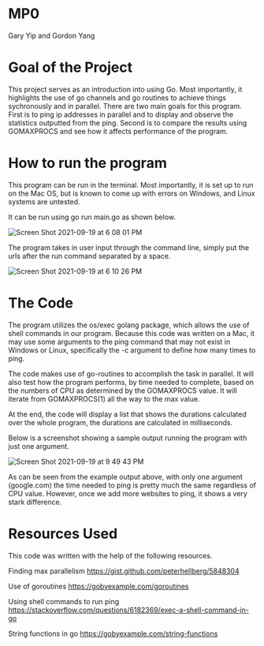 # MP0 
Gary Yip and Gordon Yang

# Goal of the Project
This project serves as an introduction into using Go. Most importantly, it highlights the use of go channels and go routines to achieve things sychronously and in parallel.
There are two main goals for this program. First is to ping ip addresses in parallel and to display and observe the statistics outputted from the ping. Second is to compare the results using GOMAXPROCS and see how it affects performance of the program.

# How to run the program
This program can be run in the terminal. Most importantly, it is set up to run on the Mac OS, but is known to come up with errors on Windows, and Linux systems are untested.

It can be run using go run main.go as shown below.

![Screen Shot 2021-09-19 at 6 08 01 PM](https://user-images.githubusercontent.com/70530925/133944551-cddb7107-1d2a-435c-9bfb-d63ebf04d39c.png)

The program takes in user input through the command line, simply put the urls after the run command separated by a space.

![Screen Shot 2021-09-19 at 6 10 26 PM](https://user-images.githubusercontent.com/70530925/133944594-153eb52f-ac53-4ec8-8cc3-69bfe1fa3eda.png)

# The Code

The program utilizes the os/exec golang package, which allows the use of shell commands in our program. Because this code was written on a Mac, it may use some arguments to the ping command that may not exist in Windows or Linux, specifically the -c argument to define how many times to ping.

The code makes use of go-routines to accomplish the task in parallel. It will also test how the program performs, by time needed to complete, based on the numbers of CPU as determined by the GOMAXPROCS value. It will iterate from GOMAXPROCS(1) all the way to the max value.

At the end, the code will display a list that shows the durations calculated over the whole program, the durations are calculated in milliseconds.

Below is a screenshot showing a sample output running the program with just one argument.

![Screen Shot 2021-09-19 at 9 49 43 PM](https://user-images.githubusercontent.com/70530925/133950626-2fe868d3-03e4-41b1-8129-8afef98b269a.png)

As can be seen from the example output above, with only one argument (google.com) the time needed to ping is pretty much the same regardless of CPU value. However, once we add more websites to ping, it shows a very stark difference.

# Resources Used

This code was written with the help of the following resources.

Finding max parallelism https://gist.github.com/peterhellberg/5848304

Use of goroutines https://gobyexample.com/goroutines

Using shell commands to run ping https://stackoverflow.com/questions/6182369/exec-a-shell-command-in-go

String functions in go https://gobyexample.com/string-functions
